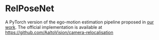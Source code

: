 # RelPoseNet
A PyTorch version of the ego-motion estimation pipeline proposed in [our work](https://openaccess.thecvf.com/content_ICCV_2017_workshops/papers/w17/Laskar_Camera_Relocalization_by_ICCV_2017_paper.pdf). The official implementation is available at https://github.com/AaltoVision/camera-relocalisation
